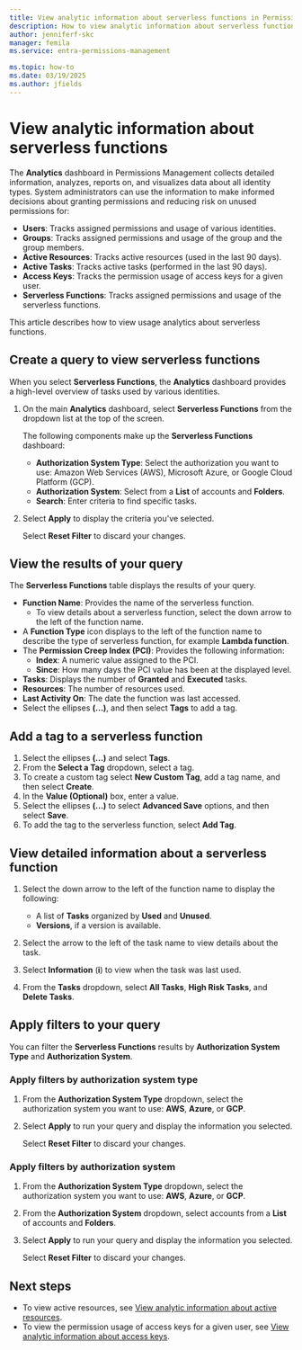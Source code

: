 ```yaml
---
title: View analytic information about serverless functions in Permissions Management
description: How to view analytic information about serverless functions in Permissions Management.
author: jenniferf-skc
manager: femila
ms.service: entra-permissions-management

ms.topic: how-to
ms.date: 03/19/2025
ms.author: jfields
---
```


# View analytic information about serverless functions

The **Analytics** dashboard in Permissions Management collects detailed information, analyzes, reports on, and visualizes data about all identity types. System administrators can use the information to make informed decisions about granting permissions and reducing risk on unused permissions for:

- **Users**: Tracks assigned permissions and usage of various identities.
- **Groups**: Tracks assigned permissions and usage of the group and the group members.
- **Active Resources**: Tracks active resources (used in the last 90 days).
- **Active Tasks**: Tracks active tasks (performed in the last 90 days).
- **Access Keys**: Tracks the permission usage of access keys for a given user.
- **Serverless Functions**: Tracks assigned permissions and usage of the serverless functions.

This article describes how to view usage analytics about serverless functions.

## Create a query to view serverless functions

When you select **Serverless Functions**, the **Analytics** dashboard provides a high-level overview of tasks used by various identities.

1. On the main **Analytics** dashboard, select **Serverless Functions** from the  dropdown list at the top of the screen.

    The following components make up the **Serverless Functions** dashboard:

    - **Authorization System Type**: Select the authorization you want to use: Amazon Web Services (AWS), Microsoft Azure, or Google Cloud Platform (GCP).
    - **Authorization System**: Select from a **List** of accounts and **Folders**.
    - **Search**: Enter criteria to find specific tasks.
1. Select **Apply** to display the criteria you've selected.

    Select **Reset Filter** to discard your changes.


## View the results of your query

The **Serverless Functions** table displays the results of your query.

- **Function Name**: Provides the name of the serverless function.
    - To view details about a serverless function, select the down arrow to the left of the function name.
- A **Function Type** icon displays to the left of the function name to describe the type of serverless function, for example **Lambda function**.
- The **Permission Creep Index (PCI)**: Provides the following information:
    - **Index**: A numeric value assigned to the PCI.
    - **Since**: How many days the PCI value has been at the displayed level.
- **Tasks**: Displays the number of **Granted** and **Executed** tasks.
- **Resources**: The number of resources used.
- **Last Activity On**: The date the function was last accessed.
- Select the ellipses **(...)**, and then select **Tags** to add a tag.

## Add a tag to a serverless function

1. Select the ellipses **(...)** and select **Tags**.
1. From the **Select a Tag** dropdown, select a tag.
1. To create a custom tag select **New Custom Tag**, add a tag name, and then select **Create**.
1. In the **Value (Optional)** box, enter a value.
1. Select the ellipses **(...)** to select **Advanced Save** options, and then select **Save**.
1. To add the tag to the serverless function, select **Add Tag**.

## View detailed information about a serverless function

1. Select the down arrow to the left of the function name to display the following:

    - A list of **Tasks** organized by **Used** and **Unused**.
    - **Versions**, if a version is available.

1. Select the arrow to the left of the task name to view details about the task.
1. Select **Information** (**i**) to view when the task was last used.
1. From the **Tasks** dropdown, select **All Tasks**, **High Risk Tasks**, and **Delete Tasks**.


## Apply filters to your query

You can filter the **Serverless Functions** results by **Authorization System Type** and **Authorization System**.

### Apply filters by authorization system type

1. From the **Authorization System Type** dropdown, select the authorization system you want to use: **AWS**, **Azure**, or **GCP**.
1. Select **Apply** to run your query and display the information you selected.

    Select **Reset Filter** to discard your changes.


### Apply filters by authorization system

1. From the **Authorization System Type** dropdown, select the authorization system you want to use: **AWS**, **Azure**, or **GCP**.
1. From the **Authorization System** dropdown, select accounts from a **List** of accounts and **Folders**.
1. Select **Apply** to run your query and display the information you selected.

    Select **Reset Filter** to discard your changes.



## Next steps

- To view active resources, see [View analytic information about active resources](usage-analytics-active-resources.md).
- To view the permission usage of access keys for a given user, see [View analytic information about access keys](usage-analytics-access-keys.md).
